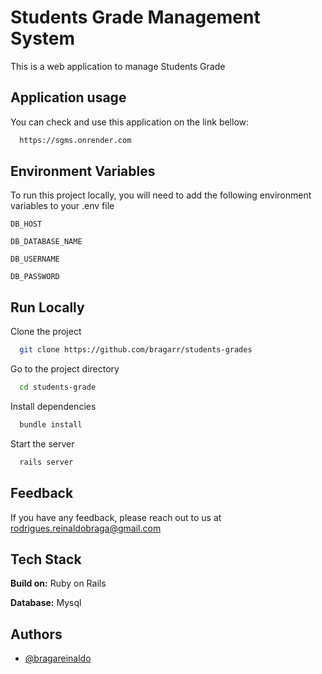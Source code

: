 # Students Grade Management System

This is a web application to manage Students Grade


## Application usage

You can check and use this application on the link bellow:

```bash
  https://sgms.onrender.com
```

## Environment Variables

To run this project locally, you will need to add the following environment variables to your .env file

`DB_HOST`

`DB_DATABASE_NAME`

`DB_USERNAME`

`DB_PASSWORD`

## Run Locally

Clone the project

```bash
  git clone https://github.com/bragarr/students-grades
```

Go to the project directory

```bash
  cd students-grade
```

Install dependencies

```bash
  bundle install
```

Start the server

```bash
  rails server
```


## Feedback

If you have any feedback, please reach out to us at rodrigues.reinaldobraga@gmail.com


## Tech Stack

**Build on:** Ruby on Rails

**Database:** Mysql


## Authors

- [@bragareinaldo](https://github.com/bragarr)
